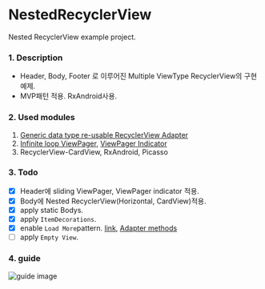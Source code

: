 # NestedRecyclerView
Nested RecyclerView example project.

### 1. Description  
- Header, Body, Footer 로 이루어진 Multiple ViewType RecyclerView의 구현 예제.  
- MVP패턴 적용. RxAndroid사용. 

### 2. Used modules
1. [Generic data type re-usable RecyclerView Adapter](https://github.com/ksu3101/NestedRecyclerView/blob/master/app/src/main/java/kr/swkang/nestedrecyclerview/utils/SwRecyclerViewAdapter.java)  
2. [Infinite loop ViewPager](https://github.com/ksu3101/NestedRecyclerView/blob/master/app/src/main/java/kr/swkang/nestedrecyclerview/utils/viewpagers/InfiniteViewPager.java), [ViewPager Indicator](https://github.com/ksu3101/NestedRecyclerView/blob/master/app/src/main/java/kr/swkang/nestedrecyclerview/utils/viewpagers/pagerindicator/ViewPagerIndicator.java) 
3. RecyclerView-CardView, RxAndroid, Picasso  

### 3. Todo   
- [x] Header에 sliding ViewPager, ViewPager indicator 적용.  
- [x] Body에 Nested RecyclerView(Horizontal, CardView)적용. 
- [x] apply static Bodys.    
- [x] apply `ItemDecorations`. 
- [x] enable `Load More`pattern. [link](https://github.com/ksu3101/NestedRecyclerView/blob/master/app/src/main/java/kr/swkang/nestedrecyclerview/main/MainActivity.java#L100), [Adapter methods](https://github.com/ksu3101/NestedRecyclerView/blob/master/app/src/main/java/kr/swkang/nestedrecyclerview/main/list/MainRvAdapter.java#L172)
- [ ] apply `Empty View`. 

### 4. guide
![guide image](https://github.com/ksu3101/TIL/blob/master/Android/images/nested_rv_guide.png)

